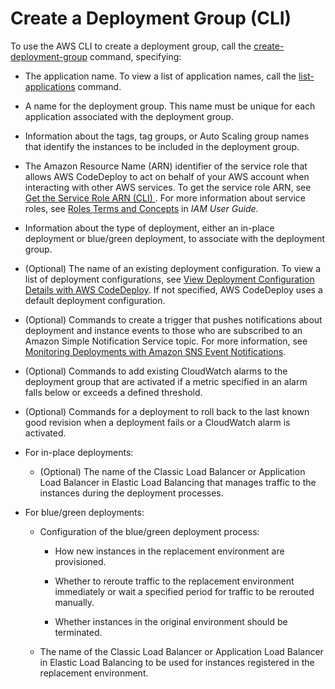 # Create a Deployment Group \(CLI\)<a name="deployment-groups-create-cli"></a>

To use the AWS CLI to create a deployment group, call the [create\-deployment\-group](http://docs.aws.amazon.com/cli/latest/reference/deploy/create-deployment-group.html) command, specifying:

+ The application name\. To view a list of application names, call the [list\-applications](http://docs.aws.amazon.com/cli/latest/reference/deploy/list-applications.html) command\.

+ A name for the deployment group\. This name must be unique for each application associated with the deployment group\.

+ Information about the tags, tag groups, or Auto Scaling group names that identify the instances to be included in the deployment group\.

+ The Amazon Resource Name \(ARN\) identifier of the service role that allows AWS CodeDeploy to act on behalf of your AWS account when interacting with other AWS services\. To get the service role ARN, see [Get the Service Role ARN \(CLI\) ](getting-started-create-service-role.md#getting-started-get-service-role-cli)\. For more information about service roles, see [Roles Terms and Concepts](http://docs.aws.amazon.com/IAM/latest/UserGuide/roles-toplevel.html#roles-about-termsandconcepts) in *IAM User Guide*\.

+ Information about the type of deployment, either an in\-place deployment or blue/green deployment, to associate with the deployment group\.

+ \(Optional\) The name of an existing deployment configuration\. To view a list of deployment configurations, see [View Deployment Configuration Details with AWS CodeDeploy](deployment-configurations-view-details.md)\. If not specified, AWS CodeDeploy uses a default deployment configuration\.

+ \(Optional\) Commands to create a trigger that pushes notifications about deployment and instance events to those who are subscribed to an Amazon Simple Notification Service topic\. For more information, see [Monitoring Deployments with Amazon SNS Event Notifications](monitoring-sns-event-notifications.md)\.

+ \(Optional\) Commands to add existing CloudWatch alarms to the deployment group that are activated if a metric specified in an alarm falls below or exceeds a defined threshold\.

+ \(Optional\) Commands for a deployment to roll back to the last known good revision when a deployment fails or a CloudWatch alarm is activated\.

+ For in\-place deployments:

  + \(Optional\) The name of the Classic Load Balancer or Application Load Balancer in Elastic Load Balancing that manages traffic to the instances during the deployment processes\.

+ For blue/green deployments:

  + Configuration of the blue/green deployment process:

    + How new instances in the replacement environment are provisioned\.

    + Whether to reroute traffic to the replacement environment immediately or wait a specified period for traffic to be rerouted manually\.

    + Whether instances in the original environment should be terminated\. 

  + The name of the Classic Load Balancer or Application Load Balancer in Elastic Load Balancing to be used for instances registered in the replacement environment\.